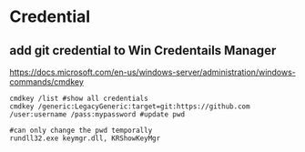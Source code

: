 # Credential

## add git credential to Win Credentails Manager
https://docs.microsoft.com/en-us/windows-server/administration/windows-commands/cmdkey
```
cmdkey /list #show all credentials
cmdkey /generic:LegacyGeneric:target=git:https://github.com /user:username /pass:mypassword #update pwd

#can only change the pwd temporally
rundll32.exe keymgr.dll, KRShowKeyMgr
```
